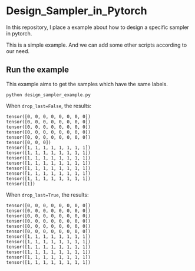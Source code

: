 # Design_Sampler_in_Pytorch
In this repository, I place a example about how to design a specific sampler in pytorch.

This is a simple example. And we can add some other scripts according to our need.

## Run the example
This example aims to get the samples which have the same labels.

```
python design_sampler_example.py
```

When `drop_last=False`, the results:
```
tensor([0, 0, 0, 0, 0, 0, 0, 0])
tensor([0, 0, 0, 0, 0, 0, 0, 0])
tensor([0, 0, 0, 0, 0, 0, 0, 0])
tensor([0, 0, 0, 0, 0, 0, 0, 0])
tensor([0, 0, 0, 0, 0, 0, 0, 0])
tensor([0, 0, 0])
tensor([1, 1, 1, 1, 1, 1, 1, 1])
tensor([1, 1, 1, 1, 1, 1, 1, 1])
tensor([1, 1, 1, 1, 1, 1, 1, 1])
tensor([1, 1, 1, 1, 1, 1, 1, 1])
tensor([1, 1, 1, 1, 1, 1, 1, 1])
tensor([1, 1, 1, 1, 1, 1, 1, 1])
tensor([1, 1, 1, 1, 1, 1, 1, 1])
tensor([1])
```

When `drop_last=True`, the results:
```
tensor([0, 0, 0, 0, 0, 0, 0, 0])
tensor([0, 0, 0, 0, 0, 0, 0, 0])
tensor([0, 0, 0, 0, 0, 0, 0, 0])
tensor([0, 0, 0, 0, 0, 0, 0, 0])
tensor([0, 0, 0, 0, 0, 0, 0, 0])
tensor([0, 0, 0, 0, 0, 0, 0, 0])
tensor([1, 1, 1, 1, 1, 1, 1, 1])
tensor([1, 1, 1, 1, 1, 1, 1, 1])
tensor([1, 1, 1, 1, 1, 1, 1, 1])
tensor([1, 1, 1, 1, 1, 1, 1, 1])
tensor([1, 1, 1, 1, 1, 1, 1, 1])
tensor([1, 1, 1, 1, 1, 1, 1, 1])
```